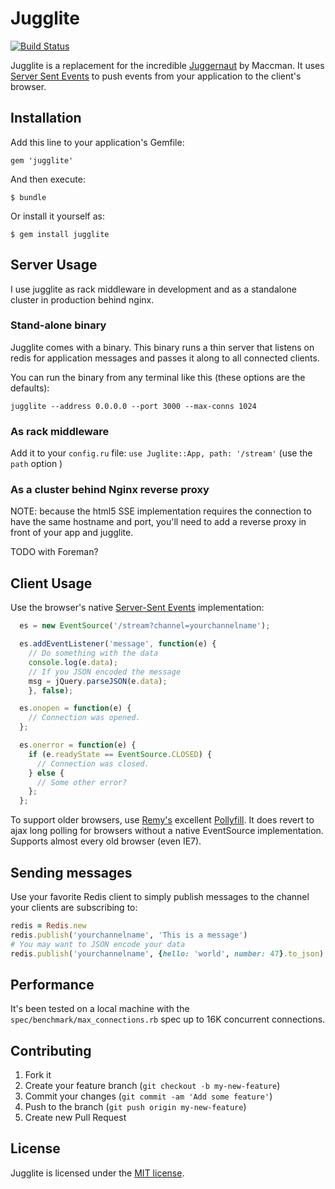 # Jugglite

[![Build Status](https://secure.travis-ci.org/andruby/jugglite.png?branch=master)](https://travis-ci.org/andruby/jugglite)

Jugglite is a replacement for the incredible [Juggernaut](https://github.com/maccman/juggernaut) by Maccman. It uses [Server Sent Events](http://www.html5rocks.com/en/tutorials/eventsource/basics/) to push events from your application to the client's browser.

## Installation

Add this line to your application's Gemfile:

    gem 'jugglite'

And then execute:

    $ bundle

Or install it yourself as:

    $ gem install jugglite

## Server Usage

I use jugglite as rack middleware in development and as a standalone cluster in production behind nginx.

### Stand-alone binary

Jugglite comes with a binary. This binary runs a thin server that listens on redis for application messages and passes it along to all connected clients.

You can run the binary from any terminal like this (these options are the defaults):

`jugglite --address 0.0.0.0 --port 3000 --max-conns 1024`

### As rack middleware

Add it to your `config.ru` file:
`use Juglite::App, path: '/stream'` (use the `path` option )

### As a cluster behind Nginx reverse proxy

NOTE: because the html5 SSE implementation requires the connection to have the same hostname and port, you'll need to add a reverse proxy in front of your app and jugglite.

TODO with Foreman?

## Client Usage

Use the browser's native [Server-Sent Events](http://www.html5rocks.com/en/tutorials/eventsource/basics/) implementation:

```javascript
  es = new EventSource('/stream?channel=yourchannelname');

  es.addEventListener('message', function(e) {
    // Do something with the data
    console.log(e.data);
    // If you JSON encoded the message
    msg = jQuery.parseJSON(e.data);
    }, false);

  es.onopen = function(e) {
    // Connection was opened.
  };

  es.onerror = function(e) {
    if (e.readyState == EventSource.CLOSED) {
      // Connection was closed.
    } else {
      // Some other error?
    };
  };
```

To support older browsers, use [Remy's](http://html5doctor.com/server-sent-events/) excellent [Pollyfill](https://github.com/remy/polyfills/blob/master/EventSource.js). It does revert to ajax long polling for browsers without a native EventSource implementation. Supports almost every old browser (even IE7).

## Sending messages

Use your favorite Redis client to simply publish messages to the channel your clients are subscribing to:

```ruby
redis = Redis.new
redis.publish('yourchannelname', 'This is a message')
# You may want to JSON encode your data
redis.publish('yourchannelname', {hello: 'world', number: 47}.to_json)
```

## Performance

It's been tested on a local machine with the `spec/benchmark/max_connections.rb` spec up to 16K concurrent connections.

## Contributing

1. Fork it
2. Create your feature branch (`git checkout -b my-new-feature`)
3. Commit your changes (`git commit -am 'Add some feature'`)
4. Push to the branch (`git push origin my-new-feature`)
5. Create new Pull Request

## License

Jugglite is licensed under the [MIT license](http://opensource.org/licenses/MIT).
